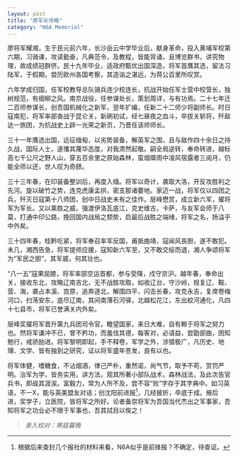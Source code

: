 ```yaml
---
layout: post
title: "廖军长传略"
category: "N6A Memorial"
---
```



廖将军耀湘，生于民元前六年，长沙岳云中学毕业后，献身革命，投入黄埔军校第六期，习骑课，攻读勤奋，凡典范令，及教程，皆能背诵，且博览群书，讲究物理，故成绩冠群侪。民十九年毕业，适政府甄优出国深造，将军首膺其选，留法习陆军，于假期，尝历欧州各国考察，其造诣之湛远，为蒋公百里所叹赏。

六年学成归国，任军校教导总队骑兵连少校连长，抗战开始任军士营中校营长，独树规范，有细柳之风。南京战役，任参谋处长，策划周详，与有功焉。二十七年迁二百师参谋长，创吾国机械化之新军，翌年扩编，任新二十二师少将副师长。时日寇南犯，将军率部奋战于昆仑关，新硎初试，经七昼夜之血斗，卒拔关斩将，歼敌达一旅团，为抗战史上辟一光荣之新页，乃晋任该师师长。

三十一年膺选出国，远征缅甸，以劣势装备，解英军之围，且与敌作四十余日之持久战，国际人士，遂憣其蔑华态度，对我肃然起敬。嗣全局逆转，奉命转进，越标高七千公尺之野人山，穿五百余里之原始森林，蛮烟瘴雨中飡风宿露者三阅月，仍能全师以还，世人叹为奇赜。

三十三年春，在印装备整训后，再度入缅。将军以奇计，袭取大洛，开反攻胜利之先河。旋以破竹之势，连克虎康孟拱，密支那诸要地。家迈一战，将军仅以四团之兵，歼灭日寇第十八师团，创中日战史未有之佳作。层峰懋赏，成立新六军，擢将军为军长。又以乘胜之威，强渡伊洛瓦底江，克史维古，卡萨，与友军会师于八莫，打通中印公路，挽回国内战局之颓势，启最后战胜之端绪，将军之名，扬溢乎中外矣。

三十四年春，桂黔吃紧，将军奉召率军反国，甫抵曲靖，寇闻风丧胆，遂不敢犯。未几，湘西告急，将军提师应援，寇知新六军至，又不敢交绥而退，湘人争颂将军为“军民之胆”，其军威，何其壮也。

“八一五”寇果屈膝，将军率部空运首都，参与受降，戍守京沪。越年春，奉命出关，接收东北，攻略辽南吉北，无不战胜攻取，如收辽台，守沙岭，规复辽、鞍、营、海，袭占本溪、宫原，追奔逐北，解围四平，闪击长春，攻克永吉，复席卷梅河口，扫荡安东，底尽辽南，其间南薄石河驿，北越松花江，东出蛟河通化，凡四十七县市，将军已誉满关内外矣。

层峰奖擢将军晋升第九兵团司令官，瞻望国家，来日大难，自有赖于将军之努力也。然将军谦冲不已，曾不矜功，而羞伐其德，每客对，必请益，尝勖部曲，困知勉行，戒骄励进。将军黎明即起，手不释卷，军学之外，涉猎极广，凡历史、地理、文学、皆有独到之研究，证以将军盛年苍发，良有以也。

将军体健，嗜糖食，不沾烟酒，律己严朴，重然诺，尚气节，取予不苟，赏罚严明。治军为学，皆务实用，讲方法，观其所著小部队战术，森林战法，及此次告官兵书，即觇其涯涘。富毅力，常为人所不及，尝不容“败”字存于其字典中。如习英语，不一X，能与英美盟友对话；创沈阳前进报[^1]，几经披折，卒底于成。掖后进，奖学子，立医院，皆将军之所好。论者备崇将军为吾国当代杰出之军事家，吾知将军之功业必不限于军事也，吾其拭目以俟之！

[^1]: 根据后来查封几个报社的材料来看，N6A似乎是前锋报？不确定，待查证。

>*录入校对：寒庭暮晚*
